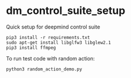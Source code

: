 # dm_control_suite_setup

Quick setup for deepmind control suite

```
pip3 install -r requirements.txt
sudo apt-get install libglfw3 libglew2.1
pip3 install ffmpeg
```

To run test code with random action:
```
python3 random_action_demo.py
```
